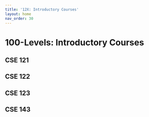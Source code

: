 ```yaml
---
title: '12X: Introductory Courses'
layout: home
nav_order: 30
---
```

# 100-Levels: Introductory Courses

## CSE 121

## CSE 122

## CSE 123

## CSE 143

